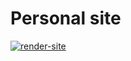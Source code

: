 # Personal site

[![render-site](https://github.com/seabbs/seabbs.github.io/actions/workflows/render-site.yaml/badge.svg)](https://github.com/seabbs/seabbs.github.io/actions/workflows/render-site.yaml)
